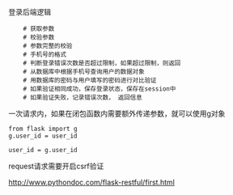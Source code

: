 登录后端逻辑

```
    # 获取参数
    # 校验参数
    # 参数完整的校验
    # 手机号的格式
    # 判断登录错误次数是否超过限制，如果超过限制，则返回
    # 从数据库中根据手机号查询用户的数据对象
    # 用数据库的密码与用户填写的密码进行对比验证
    # 如果验证相同成功，保存登录状态，保存在session中
    # 如果验证失败，记录错误次数， 返回信息
```



一次请求内，如果在闭包函数内需要额外传递参数，就可以使用g对象

```
from flask import g
g.user_id = user_id

user_id = g.user_id
```



request请求需要开启csrf验证



http://www.pythondoc.com/flask-restful/first.html
